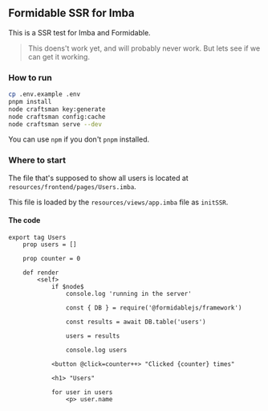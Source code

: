 ## Formidable SSR for Imba

This is a SSR test for Imba and Formidable.

> This doens't work yet, and will probably never work. But lets see if we can get it working.

### How to run

```bash
cp .env.example .env
pnpm install
node craftsman key:generate
node craftsman config:cache
node craftsman serve --dev
```

You can use `npm` if you don't `pnpm` installed.

### Where to start

The file that's supposed to show all users is located at `resources/frontend/pages/Users.imba`.

This file is loaded by the `resources/views/app.imba` file as `initSSR`.

#### The code

```imba
export tag Users
	prop users = []

	prop counter = 0

	def render
		<self>
			if $node$
				console.log 'running in the server'

				const { DB } = require('@formidablejs/framework')

				const results = await DB.table('users')

				users = results

				console.log users

			<button @click=counter++> "Clicked {counter} times"

			<h1> "Users"

			for user in users
				<p> user.name

```

